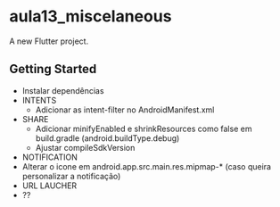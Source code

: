 # aula13_miscelaneous

A new Flutter project.

## Getting Started

 - Instalar dependências
 - INTENTS
   - Adicionar as intent-filter no AndroidManifest.xml
 - SHARE
   - Adicionar minifyEnabled e shrinkResources como false em build.gradle (android.buildType.debug)
   - Ajustar compileSdkVersion
 - NOTIFICATION
  - Alterar o icone em android.app.src.main.res.mipmap-* (caso queira personalizar a notificação)
 - URL LAUCHER
  - ??